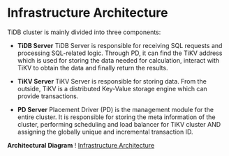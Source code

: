 # Infrastructure Architecture

TiDB cluster is mainly divided into three components:
- **TiDB Server**
TiDB Server is responsible for receiving SQL requests and processing SQL-related logic. Through PD, it can find the TiKV address which is used for storing the data needed for calculation, interact with TiKV to obtain the data and finally return the results.

- **TiKV Server**
TiKV Server is responsible for storing data. From the outside, TiKV is a distributed Key-Value storage engine which can provide transactions.

- **PD Server**
Placement Driver (PD) is the management module for the entire cluster. It is responsible for storing the meta information of the cluster, performing scheduling and load balancer for TiKV cluster AND assigning the globally unique and incremental transaction ID.

**Architectural Diagram**
! [Infrastructure Architecture](../../../../image/TiDB/Basic-Infrastructure.png)
